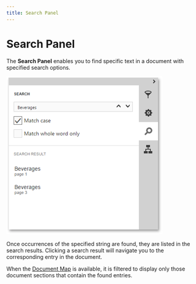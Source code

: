```yaml
---
title: Search Panel
---
```

# Search Panel
The **Search Panel** enables you to find specific text in a document with specified search options.

![web-designer-document-preview-search-panel](../../../images/Img125917.png)

Once occurrences of the specified string are found, they are listed in the search results. Clicking a search result will navigate you to the corresponding entry in the document.

When the [Document Map](../../../../interface-elements-for-web/articles/report-designer/document-preview/document-map-panel.md) is available, it is filtered to display only those document sections that contain the found entries.